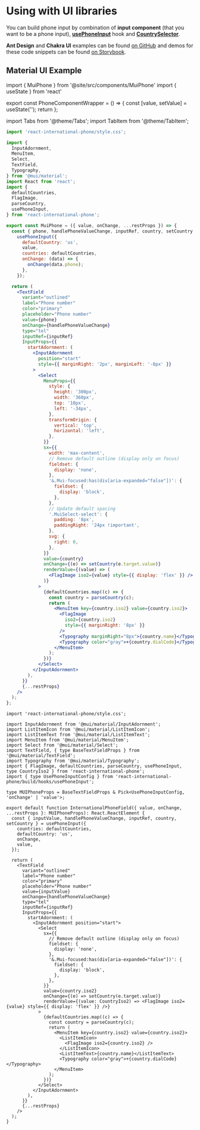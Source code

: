 # Using with UI libraries

You can build phone input by combination of **input component** (that you want to be a phone input), [**usePhoneInput**](./usePhoneInput) hook and [**CountrySelector**](../Subcomponents%20API/CountrySelector).

**Ant Design** and **Chakra UI** examples can be found [on GitHub](https://github.com/goveo/react-international-phone/tree/master/src/stories/UiLibsExample/components) and demos for these code snippets can be found [on Storybook](https://react-international-phone-storybook.vercel.app/?path=/story/using-with-ui-libs).

## Material UI Example

import { MuiPhone } from '@site/src/components/MuiPhone'
import { useState } from 'react'

export const PhoneComponentWrapper = () => {
const [value, setValue] = useState('');
return <MuiPhone value={value} onChange={setValue}/>
};

<div style={{ margin: "3rem 0 2rem" }}>
  <PhoneComponentWrapper />
</div>

import Tabs from '@theme/Tabs';
import TabItem from '@theme/TabItem';

<Tabs>

<TabItem value="jsx" label="JavaScript">

```jsx
import 'react-international-phone/style.css';

import {
  InputAdornment,
  MenuItem,
  Select,
  TextField,
  Typography,
} from '@mui/material';
import React from 'react';
import {
  defaultCountries,
  FlagImage,
  parseCountry,
  usePhoneInput,
} from 'react-international-phone';

export const MuiPhone = ({ value, onChange, ...restProps }) => {
  const { phone, handlePhoneValueChange, inputRef, country, setCountry } =
    usePhoneInput({
      defaultCountry: 'us',
      value,
      countries: defaultCountries,
      onChange: (data) => {
        onChange(data.phone);
      },
    });

  return (
    <TextField
      variant="outlined"
      label="Phone number"
      color="primary"
      placeholder="Phone number"
      value={phone}
      onChange={handlePhoneValueChange}
      type="tel"
      inputRef={inputRef}
      InputProps={{
        startAdornment: (
          <InputAdornment
            position="start"
            style={{ marginRight: '2px', marginLeft: '-8px' }}
          >
            <Select
              MenuProps={{
                style: {
                  height: '300px',
                  width: '360px',
                  top: '10px',
                  left: '-34px',
                },
                transformOrigin: {
                  vertical: 'top',
                  horizontal: 'left',
                },
              }}
              sx={{
                width: 'max-content',
                // Remove default outline (display only on focus)
                fieldset: {
                  display: 'none',
                },
                '&.Mui-focused:has(div[aria-expanded="false"])': {
                  fieldset: {
                    display: 'block',
                  },
                },
                // Update default spacing
                '.MuiSelect-select': {
                  padding: '8px',
                  paddingRight: '24px !important',
                },
                svg: {
                  right: 0,
                },
              }}
              value={country}
              onChange={(e) => setCountry(e.target.value)}
              renderValue={(value) => (
                <FlagImage iso2={value} style={{ display: 'flex' }} />
              )}
            >
              {defaultCountries.map((c) => {
                const country = parseCountry(c);
                return (
                  <MenuItem key={country.iso2} value={country.iso2}>
                    <FlagImage
                      iso2={country.iso2}
                      style={{ marginRight: '8px' }}
                    />
                    <Typography marginRight="8px">{country.name}</Typography>
                    <Typography color="gray">+{country.dialCode}</Typography>
                  </MenuItem>
                );
              })}
            </Select>
          </InputAdornment>
        ),
      }}
      {...restProps}
    />
  );
};
```

  </TabItem>

  <TabItem value="tsx" label="TypeScript">

```tsx
import 'react-international-phone/style.css';

import InputAdornment from '@mui/material/InputAdornment';
import ListItemIcon from '@mui/material/ListItemIcon';
import ListItemText from '@mui/material/ListItemText';
import MenuItem from '@mui/material/MenuItem';
import Select from '@mui/material/Select';
import TextField, { type BaseTextFieldProps } from '@mui/material/TextField';
import Typography from '@mui/material/Typography';
import { FlagImage, defaultCountries, parseCountry, usePhoneInput, type CountryIso2 } from 'react-international-phone';
import { type UsePhoneInputConfig } from 'react-international-phone/build/hooks/usePhoneInput';

type MUIPhoneProps = BaseTextFieldProps & Pick<UsePhoneInputConfig, 'onChange' | 'value'>;

export default function InternationalPhoneField({ value, onChange, ...restProps }: MUIPhoneProps): React.ReactElement {
  const { inputValue, handlePhoneValueChange, inputRef, country, setCountry } = usePhoneInput({
    countries: defaultCountries,
    defaultCountry: 'us',
    onChange,
    value,
  });

  return (
    <TextField
      variant="outlined"
      label="Phone number"
      color="primary"
      placeholder="Phone number"
      value={inputValue}
      onChange={handlePhoneValueChange}
      type="tel"
      inputRef={inputRef}
      InputProps={{
        startAdornment: (
          <InputAdornment position="start">
            <Select
              sx={{
                // Remove default outline (display only on focus)
                fieldset: {
                  display: 'none',
                },
                '&.Mui-focused:has(div[aria-expanded="false"])': {
                  fieldset: {
                    display: 'block',
                  },
                },
              }}
              value={country.iso2}
              onChange={(e) => setCountry(e.target.value)}
              renderValue={(value: CountryIso2) => <FlagImage iso2={value} style={{ display: 'flex' }} />}
            >
              {defaultCountries.map((c) => {
                const country = parseCountry(c);
                return (
                  <MenuItem key={country.iso2} value={country.iso2}>
                    <ListItemIcon>
                      <FlagImage iso2={country.iso2} />
                    </ListItemIcon>
                    <ListItemText>{country.name}</ListItemText>
                    <Typography color="gray">+{country.dialCode}</Typography>
                  </MenuItem>
                );
              })}
            </Select>
          </InputAdornment>
        ),
      }}
      {...restProps}
    />
  );
}
```

  </TabItem>

</Tabs>
